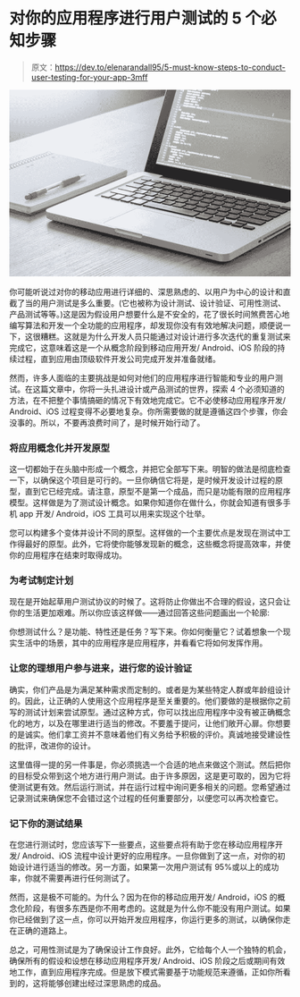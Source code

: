 # 对你的应用程序进行用户测试的 5 个必知步骤

> 原文：<https://dev.to/elenarandall95/5-must-know-steps-to-conduct-user-testing-for-your-app-3mff>

[![user testing](img/5575f7517d70575f895e4e50f09be555.png)](https://res.cloudinary.com/practicaldev/image/fetch/s--9RvUDDzh--/c_limit%2Cf_auto%2Cfl_progressive%2Cq_auto%2Cw_880/https://images.pexels.com/photos/574073/pexels-photo-574073.jpeg%3Fauto%3Dcompress%26cs%3Dtinysrgb%26dpr%3D2%26h%3D750%26w%3D1260)

你可能听说过对你的移动应用进行详细的、深思熟虑的、以用户为中心的设计和直截了当的用户测试是多么重要。(它也被称为设计测试、设计验证、可用性测试、产品测试等等。)这是因为假设用户想要什么是不安全的，花了很长时间煞费苦心地编写算法和开发一个全功能的应用程序，却发现你没有有效地解决问题，顺便说一下，这很糟糕。这就是为什么开发人员只能通过对设计进行多次迭代的重复测试来完成它，这意味着这是一个从概念阶段到移动应用开发/ Android、iOS 阶段的持续过程，直到应用由顶级软件开发公司完成开发并准备就绪。

然而，许多人面临的主要挑战是如何对他们的应用程序进行智能和专业的用户测试。在这篇文章中，你将一头扎进设计或产品测试的世界，探索 4 个必须知道的方法，在不把整个事情搞砸的情况下有效地完成它。它不必使移动应用程序开发/ Android、iOS 过程变得不必要地复杂。你所需要做的就是遵循这四个步骤，你会没事的。所以，不要再浪费时间了，是时候开始行动了。

### 将应用概念化并开发原型

这一切都始于在头脑中形成一个概念，并把它全部写下来。明智的做法是彻底检查一下，以确保这个项目是可行的。一旦你确信它将是，是时候开发设计过程的原型，直到它已经完成。请注意，原型不是第一个成品，而只是功能有限的应用程序模型。这样做是为了测试设计概念。如果你知道你在做什么，你就会知道有很多手机 app 开发/ Android，iOS 工具可以用来实现这个壮举。

您可以构建多个变体并设计不同的原型。这样做的一个主要优点是发现在测试中工作得最好的原型。此外，它将使你能够发现新的概念，这些概念将提高效率，并使你的应用程序在结束时取得成功。

### 为考试制定计划

现在是开始起草用户测试协议的时候了。这将防止你做出不合理的假设，这只会让你的生活更加艰难。所以你应该这样做——通过回答这些问题画出一个轮廓:

你想测试什么？是功能、特性还是任务？写下来。你如何衡量它？试着想象一个现实生活中的场景，其中的应用程序是应用程序，并看看它将如何发挥作用。

### 让您的理想用户参与进来，进行您的设计验证

确实，你们产品是为满足某种需求而定制的。或者是为某些特定人群或年龄组设计的。因此，让正确的人使用这个应用程序是至关重要的。他们要做的是根据你之前写的测试计划来尝试原型。通过这种方式，你可以找出应用程序中没有被正确概念化的地方，以及在哪里进行适当的修改。不要羞于提问，让他们敞开心扉。你想要的是诚实。他们拿工资并不意味着他们有义务给予积极的评价。真诚地接受建设性的批评，改进你的设计。

这里值得一提的另一件事是，你必须挑选一个合适的地点来做这个测试。然后把你的目标受众带到这个地方进行用户测试。由于许多原因，这是更可取的，因为它将使测试更有效。然后运行测试，并在运行过程中询问更多相关的问题。您希望通过记录测试来确保您不会错过这个过程的任何重要部分，以便您可以再次检查它。

### 记下你的测试结果

在您进行测试时，您应该写下一些要点，这些要点将有助于您在移动应用程序开发/ Android、iOS 流程中设计更好的应用程序。一旦你做到了这一点，对你的初始设计进行适当的修改。另一方面，如果第一次用户测试有 95%或以上的成功率，你就不需要再进行任何测试了。

然而，这是极不可能的。为什么？因为在你的移动应用开发/ Android，iOS 的概念化阶段，有很多东西是你不用考虑的。这就是为什么你不能没有用户测试。如果你已经做到了这一点，你可以开始开发应用程序，你运行更多的测试，以确保你走在正确的道路上。

总之，可用性测试是为了确保设计工作良好。此外，它给每个人一个独特的机会，确保所有的假设和设想在移动应用程序开发/ Android、iOS 阶段之后或期间有效地工作，直到应用程序完成。但是放下模式需要基于功能规范来遵循，正如你所看到的，这将能够创建出经过深思熟虑的成品。